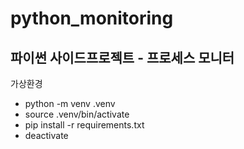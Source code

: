 # python_monitoring
## 파이썬 사이드프로젝트 - 프로세스 모니터

가상환경
- python -m venv .venv
- source .venv/bin/activate
- pip install -r requirements.txt
- deactivate